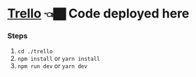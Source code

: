<h1><a href="https://tr3ll0.web.app">Trello</a> 👈🏿 Code deployed here </h1> 

<div>
<h3>Steps</h3>
<ol>
<li><code>cd ./trello</code></li>
<li><code>npm install</code> or <code>yarn install</code></li>
<li><code>npm run dev</code> or <code>yarn dev</code></li>
</ol>
</div>